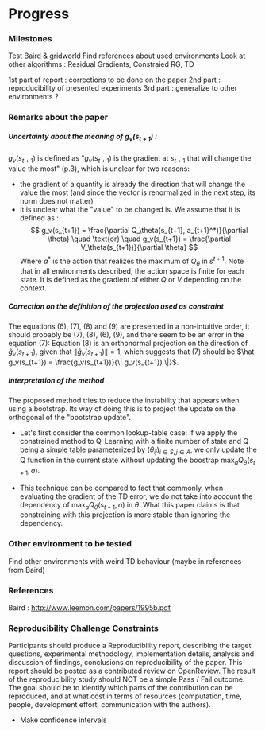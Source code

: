 # Progress

### Milestones
Test Baird & gridworld
Find references about used environments
Look at other algorithms : Residual Gradients, Constraied RG, TD

1st part of report : corrections to be done on the paper
2nd part : reproducibility of presented experiments
3rd part : generalize to other environments ?

### Remarks about the paper
##### Uncertainty about the meaning of $g_v(s_{t+1})$ :
$g_v(s_{t+1})$ is defined as "$g_v(s_{t+1})$ is the gradient at $s_{t+1}$ that will change the value the most" (p.3), which is unclear for two reasons:
- the gradient of a quantity is already the direction that will change the value the most (and since the vector is renormalized in the next step, its norm does not matter)
- it is unclear what the "value" to be changed is.
We assume that it is defined as :
$$
  g_v(s_{t+1}) = \frac{\partial Q_\theta(s_{t+1}, a_{t+1}^*)}{\partial \theta} \quad \text{or} \quad
  g_v(s_{t+1}) = \frac{\partial V_\theta(s_{t+1})}{\partial \theta}
$$
Where $a^*$ is the action that realizes the maximum of $Q_\theta$ in $s^{t+1}$. Note that in all environments described, the action space is finite for each state. It is defined as the gradient of either $Q$ or $V$ depending on the context.

##### Correction on the definition of the projection used as constraint
The equations (6), (7), (8) and (9) are presented in a non-intuitive order, it should probably be (7), (8), (6), (9), and there seem to be an error in the equation (7):
Equation (8) is an orthonormal projection on the direction of $\hat g_v(s_{t+1})$, given that $\| \hat g_v(s_{t+1}) \| = 1$, which suggests that (7) should be $\hat g_v(s_{t+1}) = \frac{g_v(s_{t+1})}{\| g_v(s_{t+1}) \|}$.

##### Interpretation of the method
The proposed method tries to reduce the instability that appears when using a bootstrap. Its way of doing this is to project the update on the orthogonal of the "bootstrap update". 
- Let's first consider the common lookup-table case: if we apply the constrained method to Q-Learning with a finite number of state and Q being a simple table parameterized by $(\theta_{ij})_{i \in S, j \in A}$, we only update the Q function in the current state without updating the boostrap $\max_a Q_\theta (s_{t+1}, a)$. 

- This technique can be compared to fact that commonly, when evaluating the gradient of the TD error, we do not take into account the dependency of $\max_a Q_\theta (s_{t+1}, a)$ in $\theta$. What this paper claims is that constraining with this projection is more stable than ignoring the dependency.


### Other environment to be tested
Find other environments with weird TD behaviour (maybe in references from Baird)


### References
Baird : http://www.leemon.com/papers/1995b.pdf


### Reproducibility Challenge Constraints
Participants should produce a Reproducibility report, describing the target questions, experimental methodology, implementation details, analysis and discussion of findings, conclusions on reproducibility of the paper. This report should be posted as a contributed review on OpenReview.
The result of the reproducibility study should NOT be a simple Pass / Fail outcome. The goal should be to identify which parts of the contribution can be reproduced, and at what cost in terms of resources (computation, time, people, development effort, communication with the authors).
- Make confidence intervals
